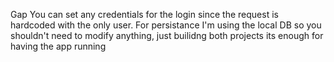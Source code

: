 Gap
You can set any credentials for the login since the request is hardcoded with the only user.
For persistance I'm using the local DB so you shouldn't need to modify anything, just builidng both projects its enough for having the app running
